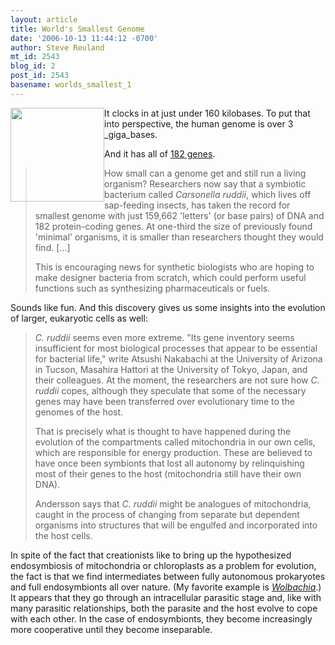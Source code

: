 ```yaml
---
layout: article
title: World's Smallest Genome
date: '2006-10-13 11:44:12 -0700'
author: Steve Reuland
mt_id: 2543
blog_id: 2
post_id: 2543
basename: worlds_smallest_1
---
```

<img src="http://www.nature.com/news/2006/061009/images/061009-10.jpg" alt="" height="150" style="float:left;" />It clocks in at just under 160 kilobases.  To put that into perspective, the human genome is over 3 _giga_bases.

And it has all of [182 genes](http://www.nature.com/news/2006/061009/full/061009-10.html).

> How small can a genome get and still run a living organism? Researchers now say that a symbiotic bacterium called _Carsonella ruddii_, which lives off sap-feeding insects, has taken the record for smallest genome with just 159,662 'letters' (or base pairs) of DNA and 182 protein-coding genes. At one-third the size of previously found 'minimal' organisms, it is smaller than researchers thought they would find. \[...\]
> 
> This is encouraging news for synthetic biologists who are hoping to make designer bacteria from scratch, which could perform useful functions such as synthesizing pharmaceuticals or fuels.

Sounds like fun.  And this discovery gives us some insights into the evolution of larger, eukaryotic cells as well:

> _C. ruddii_ seems even more extreme. "Its gene inventory seems insufficient for most biological processes that appear to be essential for bacterial life," write Atsushi Nakabachi at the University of Arizona in Tucson, Masahira Hattori at the University of Tokyo, Japan, and their colleagues. At the moment, the researchers are not sure how _C. ruddii_ copes, although they speculate that some of the necessary genes may have been transferred over evolutionary time to the genomes of the host.
> 
> That is precisely what is thought to have happened during the evolution of the compartments called mitochondria in our own cells, which are responsible for energy production. These are believed to have once been symbionts that lost all autonomy by relinquishing most of their genes to the host (mitochondria still have their own DNA).
> 
> Andersson says that _C. ruddii_ might be analogues of mitochondria, caught in the process of changing from separate but dependent organisms into structures that will be engulfed and incorporated into the host cells.

In spite of the fact that creationists like to bring up the hypothesized endosymbiosis of mitochondria or chloroplasts as a problem for evolution, the fact is that we find intermediates between fully autonomous prokaryotes and full endosymbionts all over nature.  (My favorite example is [_Wolbachia_](http://www.wolbachia.sols.uq.edu.au/about.cfm).)  It appears that they go through an intracellular parasitic stage and, like with many parasitic relationships, both the parasite and the host evolve to cope with each other.  In the case of endosymbionts, they become increasingly more cooperative until they become inseparable.
